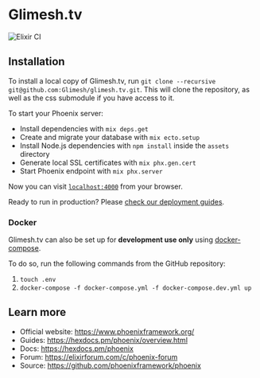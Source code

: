 # Glimesh.tv
![Elixir CI](https://github.com/glimesh/glimesh.tv/workflows/Elixir%20CI/badge.svg)

## Installation

To install a local copy of Glimesh.tv, run `git clone --recursive git@github.com:Glimesh/glimesh.tv.git`. This will clone the repository, as well as the css submodule if you have access to it.

To start your Phoenix server:

  * Install dependencies with `mix deps.get`
  * Create and migrate your database with `mix ecto.setup`
  * Install Node.js dependencies with `npm install` inside the `assets` directory
  * Generate local SSL certificates with `mix phx.gen.cert`
  * Start Phoenix endpoint with `mix phx.server`

Now you can visit [`localhost:4000`](http://localhost:4000) from your browser.

Ready to run in production? Please [check our deployment guides](https://hexdocs.pm/phoenix/deployment.html).

### Docker
Glimesh.tv can also be set up for **development use only** using [docker-compose](https://docs.docker.com/compose/install/).

To do so, run the following commands from the GitHub repository:

1. `touch .env`
2. `docker-compose -f docker-compose.yml -f docker-compose.dev.yml up`

## Learn more

  * Official website: https://www.phoenixframework.org/
  * Guides: https://hexdocs.pm/phoenix/overview.html
  * Docs: https://hexdocs.pm/phoenix
  * Forum: https://elixirforum.com/c/phoenix-forum
  * Source: https://github.com/phoenixframework/phoenix
